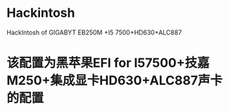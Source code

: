 # Hackintosh
HackIntosh of GIGABYT EB250M +I5 7500+HD630+ALC887

# 该配置为黑苹果EFI for I57500+技嘉M250+集成显卡HD630+ALC887声卡的配置
